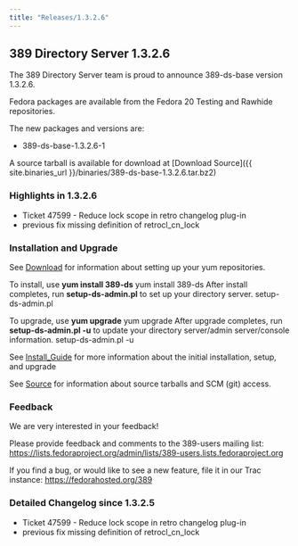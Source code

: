```yaml
---
title: "Releases/1.3.2.6"
---
```

389 Directory Server 1.3.2.6
----------------------------

The 389 Directory Server team is proud to announce 389-ds-base version 1.3.2.6.

Fedora packages are available from the Fedora 20 Testing and Rawhide repositories.

The new packages and versions are:

-   389-ds-base-1.3.2.6-1

A source tarball is available for download at [Download Source]({{ site.binaries_url }}/binaries/389-ds-base-1.3.2.6.tar.bz2)

### Highlights in 1.3.2.6

-   Ticket 47599 - Reduce lock scope in retro changelog plug-in
-   previous fix missing definition of retrocl\_cn\_lock

### Installation and Upgrade

See [Download](../download.html) for information about setting up your yum repositories.

To install, use **yum install 389-ds** yum install 389-ds After install completes, run **setup-ds-admin.pl** to set up your directory server. setup-ds-admin.pl

To upgrade, use **yum upgrade** yum upgrade After upgrade completes, run **setup-ds-admin.pl -u** to update your directory server/admin server/console information. setup-ds-admin.pl -u

See [Install\_Guide](../legacy/install-guide.html) for more information about the initial installation, setup, and upgrade

See [Source](../development/source.html) for information about source tarballs and SCM (git) access.

### Feedback

We are very interested in your feedback!

Please provide feedback and comments to the 389-users mailing list: <https://lists.fedoraproject.org/admin/lists/389-users.lists.fedoraproject.org>

If you find a bug, or would like to see a new feature, file it in our Trac instance: <https://fedorahosted.org/389>

### Detailed Changelog since 1.3.2.5

-   Ticket 47599 - Reduce lock scope in retro changelog plug-in
-   previous fix missing definition of retrocl\_cn\_lock

